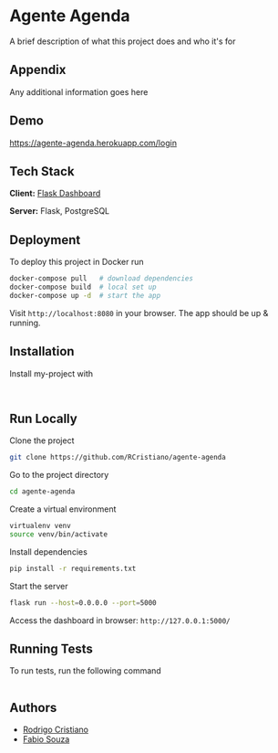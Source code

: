 # Agente Agenda

A brief description of what this project does and who it's for

## Appendix

Any additional information goes here

## Demo

<https://agente-agenda.herokuapp.com/login>

## Tech Stack

**Client:** [Flask Dashboard](https://github.com/app-generator/boilerplate-code-flask-dashboard)

**Server:** Flask, PostgreSQL

## Deployment

To deploy this project in Docker run

```bash
docker-compose pull   # download dependencies
docker-compose build  # local set up
docker-compose up -d  # start the app
```

Visit `http://localhost:8080` in your browser. The app should be up & running.

## Installation

Install my-project with

```bash
  
```

## Run Locally

Clone the project

```bash
git clone https://github.com/RCristiano/agente-agenda
```

Go to the project directory

```bash
cd agente-agenda
```

Create a virtual environment

```bash
virtualenv venv
source venv/bin/activate
```

Install dependencies

```bash
pip install -r requirements.txt
```

Start the server

```bash
flask run --host=0.0.0.0 --port=5000
```

Access the dashboard in browser: `http://127.0.0.1:5000/`

## Running Tests

To run tests, run the following command

```bash

```

## Authors

- [Rodrigo Cristiano](https://www.github.com/RCristiano)
- [Fabio Souza](https://github.com/frlps)
